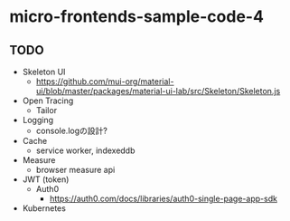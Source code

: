 # micro-frontends-sample-code-4

## TODO
* Skeleton UI
  * https://github.com/mui-org/material-ui/blob/master/packages/material-ui-lab/src/Skeleton/Skeleton.js
* Open Tracing
  * Tailor
* Logging
  * console.logの設計?
* Cache
  * service worker, indexeddb
* Measure
  * browser measure api
* JWT (token)
  * Auth0
    * https://auth0.com/docs/libraries/auth0-single-page-app-sdk
* Kubernetes
